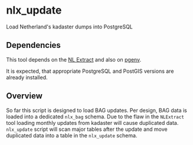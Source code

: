 nlx_update
==========

Load Netherland's kadaster dumps into PostgreSQL

Dependencies
------------
This tool depends on the [NL
Extract](https://github.com/opengeogroep/NLExtract) and also on
[pgenv](https://github.com/vyegorov/pgenv).

It is expected, that appropriate PostgreSQL and PostGIS versions
are already installed.

Overview
--------
So far this script is designed to load BAG updates. Per design, BAG data is
loaded into a dedicated `nlx_bag` schema. Due to the flaw in the `NLExtract`
tool loading monthly updates from kadaster will cause duplicated data.
`nlx_update` script will scan major tables after the update and move
duplicated data into a table in the `nlx_update` schema.
